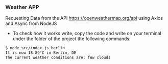 ### Weather APP 

Requesting Data from the API https://openweathermap.org/api using Axios and Async from NodeJS

-   To check how it works write, copy the code and write on your terminal under the folder of the project the following commands: 

```bash
$ node src/index.js berlin
It is now 18.89°C in Berlin, DE
The current weather conditions are: few clouds
```


